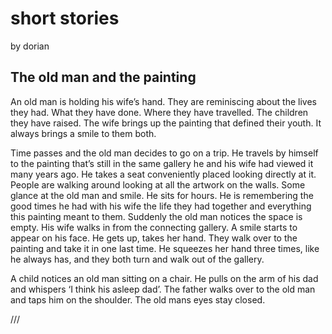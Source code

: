 # short stories 
by dorian

<H2> The old man and the painting </H2>
An old man is holding his wife’s hand.
They are reminiscing about the lives they had. What they have done. Where they have travelled. The children they have raised.
The wife brings up the painting that defined their youth. It always brings a smile to them both.

Time passes and the old man decides to go on a trip. He travels by himself to the painting that’s still in the same gallery he and his wife had viewed it many years ago.
He takes a seat conveniently placed looking directly at it. People are walking around looking at all the artwork on the walls. Some glance at the old man and smile.
He sits for hours. He is remembering the good times he had with his wife the life they had together and everything this painting meant to
them.
Suddenly the old man notices the space is empty. His wife walks in from the connecting gallery. A smile starts to appear on his face. He gets up, takes her hand. They walk over to the painting and take it in one last time. He squeezes her hand three times, like he always
has, and they both turn and walk out of the gallery.

A child notices an old man sitting on a chair. He pulls on the arm of his dad and whispers ‘I think his asleep dad’.
The father walks over to the old man and taps him on the shoulder.
The old mans eyes stay closed.

///
